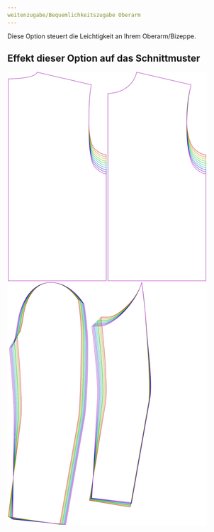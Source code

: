 ```yaml
---
weitenzugabe/Bequemlichkeitszugabe Oberarm
---
```


Diese Option steuert die Leichtigkeit an Ihrem Oberarm/Bizeppe.

## Effekt dieser Option auf das Schnittmuster

![Dieses Bild zeigt den Effekt dieser Variable, indem es unterschiedliche Masse dieser Variable überlagert darstellt](bent_bicepsease_sample.svg "Effekt dieser Variable auf das Schnittmuster")
